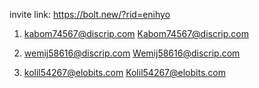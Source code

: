 invite link: https://bolt.new/?rid=enihyo

1. kabom74567@discrip.com
   Kabom74567@discrip.com

2. wemij58616@discrip.com
   Wemij58616@discrip.com

3. kolil54267@elobits.com
   Kolil54267@elobits.com
